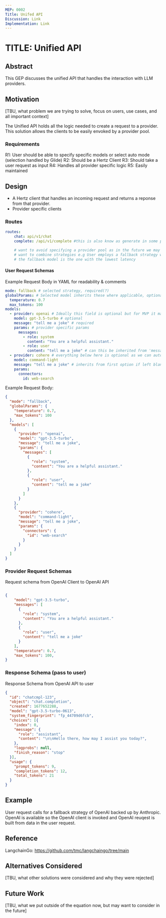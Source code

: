 ```yaml
---
MEP: 0002
Title: Unifed API
Discussion: Link
Implementation: Link
---
```


# TITLE: Unified API

## Abstract

This GEP discusses the unified API that handles the interaction with LLM providers.

## Motivation

[TBU, what problem we are trying to solve, focus on users, use cases, and all important context]

The Unified API holds all the logic needed to create a request to a provider. This solution allows the clients to be easily
envoked by a provider pool.


### Requirements

R1: User should be able to specify specific models or select auto mode (selection handled by Glide)
R2: Should be a Hertz Client
R3: Should take a user request as input
R4: Handles all provider specific logic
R5: Easily maintained


## Design


- A Hertz client that handles an incoming request and returns a reponse from that provider.
- Provider specific clients

### Routes
```yaml
routes:
    chat: api/v1/chat
    complete: /api/v1/complete #this is also know as generate in some providers

    # want to avoid specifying a provider pool as in the future we may
    # want to combine strategies e.g User employs a fallback strategy where
    # the fallback model is the one with the lowest latency
```

#### User Request Schemas

Example Request Body in YAML for readability & comments

```yaml
mode: fallback # selected strategy, required(?)
globalParams: # Selected model inherits these where applicable, optional
  temperature: 0.7
  max_tokens: 100
models:
  - provider: openai # Ideally this field is optional but for MVP it may need to be required I think
    model: gpt-3.5-turbo # optional
    message: "tell me a joke" # required
    params: # provider specific params
      messages:
        - role: system
          content: "You are a helpful assistant."
        - role: user
          content: "tell me a joke" # can this be inherited from 'message'
  - provider: cohere # everything below here is optional as we can auto select a backup and pass the good params to it
    model: command-light
    message: "tell me a joke" # inherits from first option if left blank
    params:
      connectors:
        id: web-search
```

Example Request Body:

```json
{
  "mode": "fallback",
  "globalParams": {
    "temperature": 0.7,
    "max_tokens": 100
  },
  "models": [
    {
      "provider": "openai",
      "model": "gpt-3.5-turbo",
      "message": "tell me a joke",
      "params": {
        "messages": [
          {
            "role": "system",
            "content": "You are a helpful assistant."
          },
          {
            "role": "user",
            "content": "tell me a joke"
          }
        ]
      }
    },
    {
      "provider": "cohere",
      "model": "command-light",
      "message": "tell me a joke",
      "params": {
        "connectors": {
          "id": "web-search"
        }
      }
    }
  ]
}

```

### Provider Request Schemas

Request schema from OpenAI Client to OpenAI API

```json

{
    "model": "gpt-3.5-turbo",
    "messages": [
      {
        "role": "system",
        "content": "You are a helpful assistant."
      },
      {
        "role": "user",
        "content": "tell me a joke"
      }
    ],
    "temperature": 0.7,
    "max_tokens": 100,
}

```

### Response Schema (pass to user)

Response Schema from OpenAI API to user

```json
{
  "id": "chatcmpl-123",
  "object": "chat.completion",
  "created": 1677652288,
  "model": "gpt-3.5-turbo-0613",
  "system_fingerprint": "fp_44709d6fcb",
  "choices": [{
    "index": 0,
    "message": {
      "role": "assistant",
      "content": "\n\nHello there, how may I assist you today?",
    },
    "logprobs": null,
    "finish_reason": "stop"
  }],
  "usage": {
    "prompt_tokens": 9,
    "completion_tokens": 12,
    "total_tokens": 21
  }
}

```

## Example

User request calls for a fallback strategy of  OpenAI backed up by Anthropic. OpenAI is available so the OpenAI client is invoked and OpenAI reuqest is built from data in the user request.

## Reference

LangchainGo: https://github.com/tmc/langchaingo/tree/main

## Alternatives Considered

[TBU, what other solutions were considered and why they were rejected]

## Future Work

[TBU, what we put outside of the equation now, but may want to consider in the future]
